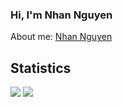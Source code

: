 ### Hi, I'm Nhan Nguyen

<p>About me: <a href="https://nhannc.site/" target="_blank">Nhan Nguyen</a></p>

<h2>Statistics</h2>
<img src="https://github-readme-stats.vercel.app/api?username=nguyencaonhan271201&theme=vue-dark&show_icons=true&count_private=true">
<img src="https://github-readme-stats.vercel.app/api/top-langs/?username=anhkhoatqt11&theme=vue-dark&layout=&langs_count=5">
